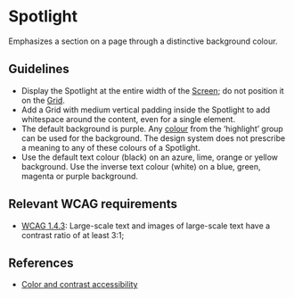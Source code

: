 <!-- @license CC0-1.0 -->

# Spotlight

Emphasizes a section on a page through a distinctive background colour.

## Guidelines

- Display the Spotlight at the entire width of the [Screen](/docs/components-layout-screen--docs); do not position it on the [Grid](/docs/components-layout-grid--docs).
- Add a Grid with medium vertical padding inside the Spotlight to add whitespace around the content, even for a single element.
- The default background is purple.
  Any [colour](/docs/brand-design-tokens-colour--docs) from the ‘highlight’ group can be used for the background.
  The design system does not prescribe a meaning to any of these colours of a Spotlight.
- Use the default text colour (black) on an azure, lime, orange or yellow background.
  Use the inverse text colour (white) on a blue, green, magenta or purple background.

## Relevant WCAG requirements

- [WCAG 1.4.3](https://www.w3.org/TR/WCAG21/#contrast-minimum): Large-scale text and images of large-scale text have a contrast ratio of at least 3:1;

## References

- [Color and contrast accessibility](https://web.dev/articles/color-and-contrast-accessibility)
